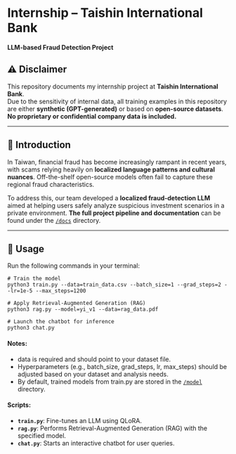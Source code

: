 # Internship – Taishin International Bank  
**LLM-based Fraud Detection Project**

## ⚠️ Disclaimer  
This repository documents my internship project at **Taishin International Bank**.  
Due to the sensitivity of internal data, all training examples in this repository are either **synthetic (GPT-generated)** or based on **open-source datasets**. 
**No proprietary or confidential company data is included.**

---

## 📖 Introduction  
In Taiwan, financial fraud has become increasingly rampant in recent years, with scams relying heavily on **localized language patterns and cultural nuances**. Off-the-shelf open-source models often fail to capture these regional fraud characteristics.  

To address this, our team developed a **localized fraud-detection LLM** aimed at helping users safely analyze suspicious investment scenarios in a private environment. **The full project pipeline and documentation** can be found under the [`/docs`](./docs) directory.  

---

## 🚀 Usage  

Run the following commands in your terminal:  

```
# Train the model 
python3 train.py --data=train_data.csv --batch_size=1 --grad_steps=2 --lr=1e-5 --max_steps=1200

# Apply Retrieval-Augmented Generation (RAG)
python3 rag.py --model=yi_v1 --data=rag_data.pdf

# Launch the chatbot for inference
python3 chat.py
```

#### Notes:
- data is required and should point to your dataset file.
- Hyperparameters (e.g., batch_size, grad_steps, lr, max_steps) should be adjusted based on your dataset and analysis needs.
- By default, trained models from train.py are stored in the [`/model`](./model) directory.

#### Scripts:
- **`train.py`**: Fine-tunes an LLM using QLoRA.
- **`rag.py`**: Performs Retrieval-Augmented Generation (RAG) with the specified model.
- **`chat.py`**: Starts an interactive chatbot for user queries.





